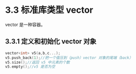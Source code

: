 # 3.3 标准库类型 vector

vector 是一种容器。

## 3.3.1 定义和初始化 vector 对象

```c++
vector<int> v5(a,b,c...);
v5.push_back(1);//把一个值压到（push）vector 对象的尾端（back）
v5.size();//返回 v5 中元素的个数
v5.empty();//v5 是否为空
```


